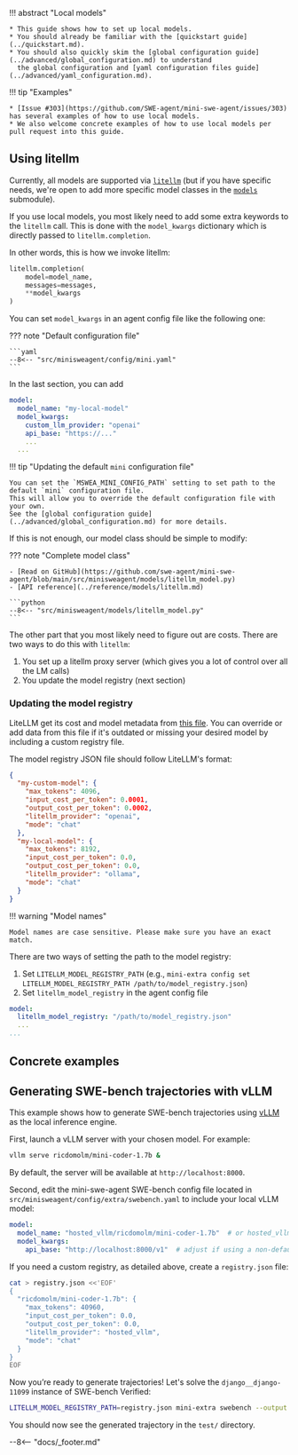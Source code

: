 !!! abstract "Local models"

    * This guide shows how to set up local models.
    * You should already be familiar with the [quickstart guide](../quickstart.md).
    * You should also quickly skim the [global configuration guide](../advanced/global_configuration.md) to understand
      the global configuration and [yaml configuration files guide](../advanced/yaml_configuration.md).


!!! tip "Examples"

    * [Issue #303](https://github.com/SWE-agent/mini-swe-agent/issues/303) has several examples of how to use local models.
    * We also welcome concrete examples of how to use local models per pull request into this guide.

## Using litellm

Currently, all models are supported via [`litellm`](https://www.litellm.ai/)
(but if you have specific needs, we're open to add more specific model classes in the [`models`](https://github.com/SWE-agent/mini-swe-agent/tree/main/src/minisweagent/models) submodule).

If you use local models, you most likely need to add some extra keywords to the `litellm` call.
This is done with the `model_kwargs` dictionary which is directly passed to `litellm.completion`.

In other words, this is how we invoke litellm:

```python
litellm.completion(
    model=model_name,
    messages=messages,
    **model_kwargs
)
```

You can set `model_kwargs` in an agent config file like the following one:

??? note "Default configuration file"

    ```yaml
    --8<-- "src/minisweagent/config/mini.yaml"
    ```

In the last section, you can add

```yaml
model:
  model_name: "my-local-model"
  model_kwargs:
    custom_llm_provider: "openai"
    api_base: "https://..."
    ...
  ...
```

!!! tip "Updating the default `mini` configuration file"

    You can set the `MSWEA_MINI_CONFIG_PATH` setting to set path to the default `mini` configuration file.
    This will allow you to override the default configuration file with your own.
    See the [global configuration guide](../advanced/global_configuration.md) for more details.

If this is not enough, our model class should be simple to modify:

??? note "Complete model class"

    - [Read on GitHub](https://github.com/swe-agent/mini-swe-agent/blob/main/src/minisweagent/models/litellm_model.py)
    - [API reference](../reference/models/litellm.md)

    ```python
    --8<-- "src/minisweagent/models/litellm_model.py"
    ```

The other part that you most likely need to figure out are costs.
There are two ways to do this with `litellm`:

1. You set up a litellm proxy server (which gives you a lot of control over all the LM calls)
2. You update the model registry (next section)

### Updating the model registry

LiteLLM get its cost and model metadata from [this file](https://github.com/BerriAI/litellm/blob/main/model_prices_and_context_window.json). You can override or add data from this file if it's outdated or missing your desired model by including a custom registry file.

The model registry JSON file should follow LiteLLM's format:

```json
{
  "my-custom-model": {
    "max_tokens": 4096,
    "input_cost_per_token": 0.0001,
    "output_cost_per_token": 0.0002,
    "litellm_provider": "openai",
    "mode": "chat"
  },
  "my-local-model": {
    "max_tokens": 8192,
    "input_cost_per_token": 0.0,
    "output_cost_per_token": 0.0,
    "litellm_provider": "ollama",
    "mode": "chat"
  }
}
```

!!! warning "Model names"

    Model names are case sensitive. Please make sure you have an exact match.

There are two ways of setting the path to the model registry:

1. Set `LITELLM_MODEL_REGISTRY_PATH` (e.g., `mini-extra config set LITELLM_MODEL_REGISTRY_PATH /path/to/model_registry.json`)
2. Set `litellm_model_registry` in the agent config file

```yaml
model:
  litellm_model_registry: "/path/to/model_registry.json"
  ...
...
```

## Concrete examples

## Generating SWE-bench trajectories with vLLM

This example shows how to generate SWE-bench trajectories using [vLLM](https://docs.vllm.ai/en/latest/) as the local inference engine.

First, launch a vLLM server with your chosen model. For example:

```bash
vllm serve ricdomolm/mini-coder-1.7b &
```

By default, the server will be available at `http://localhost:8000`.

Second, edit the mini-swe-agent SWE-bench config file located in `src/minisweagent/config/extra/swebench.yaml` to include your local vLLM model:

```yaml
model:
  model_name: "hosted_vllm/ricdomolm/mini-coder-1.7b"  # or hosted_vllm/path/to/local/model
  model_kwargs:
    api_base: "http://localhost:8000/v1"  # adjust if using a non-default port/address
```

If you need a custom registry, as detailed above, create a `registry.json` file:

```bash
cat > registry.json <<'EOF'
{
  "ricdomolm/mini-coder-1.7b": {
    "max_tokens": 40960,
    "input_cost_per_token": 0.0,
    "output_cost_per_token": 0.0,
    "litellm_provider": "hosted_vllm",
    "mode": "chat"
  }
}
EOF
```

Now you’re ready to generate trajectories! Let's solve the `django__django-11099` instance of SWE-bench Verified:

```bash
LITELLM_MODEL_REGISTRY_PATH=registry.json mini-extra swebench --output test/ --subset verified --split test --filter '^(django__django-11099)$'
```

You should now see the generated trajectory in the `test/` directory.

--8<-- "docs/_footer.md"
